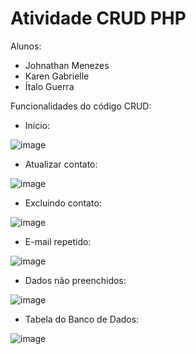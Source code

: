 # Atividade CRUD PHP

Alunos:
- Johnathan Menezes
- Karen Gabrielle
- Ítalo Guerra

Funcionalidades do código CRUD:

- Início:

![image](https://user-images.githubusercontent.com/97055846/201999861-970ed981-a4fb-4595-b8ad-6709f2023123.png)

- Atualizar contato:

![image](https://user-images.githubusercontent.com/97055846/202000047-9f02a53f-38df-4b85-86c1-cfcc8f29db99.png)

- Excluindo contato:

![image](https://user-images.githubusercontent.com/97055846/202000129-8a9eabe1-bef6-4e32-b8ec-16a57528ae0d.png)

- E-mail repetido:

![image](https://user-images.githubusercontent.com/97055846/202000389-31bec25e-5ae0-4075-9669-efc7190b8680.png)

- Dados não preenchidos:

![image](https://user-images.githubusercontent.com/97055846/202000463-d55d0656-cfba-4a7f-abfa-b7f503c1bfb1.png)


- Tabela do Banco de Dados:

![image](https://user-images.githubusercontent.com/97055846/202001038-4e069a2d-d53d-4ba9-b03e-d8958bee3390.png)
